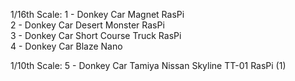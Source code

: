 
1/16th Scale:
  1 - Donkey Car Magnet RasPi   
  2 - Donkey Car Desert Monster RasPi   
  3 - Donkey Car Short Course Truck RasPi   
  4 - Donkey Car Blaze Nano   

1/10th Scale:
  5 - Donkey Car Tamiya Nissan Skyline TT-01 RasPi (1)    
